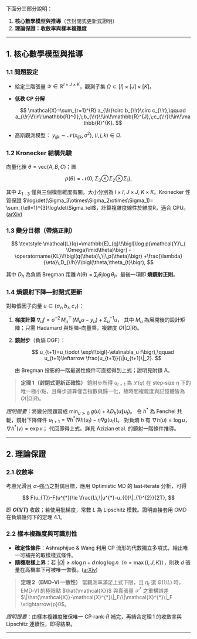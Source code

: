 下面分三部分說明：

1. **核心數學模型與推導**（含封閉式更新式證明）
2. **理論保證：收斂率與樣本複雜度**

---

## 1. 核心數學模型與推導

### 1.1 問題設定

* 給定三階張量 $\mathcal{Y}\in\mathbb{R}^{I\times J\times K}$，觀測子集 $\Omega\subset[I]\times[J]\times[K]$。
* **低秩 CP 分解**

  $$
  \mathcal{X}=\sum_{r=1}^{R} a_{\!r}\circ b_{\!r}\circ c_{\!r},\qquad 
  a_{\!r}\!\in\!\mathbb{R}^{I},\;b_{\!r}\!\in\!\mathbb{R}^{J},\;c_{\!r}\!\in\!\mathbb{R}^{K}.
  $$
* 高斯觀測模型：
  $\displaystyle y_{ijk}\sim\mathcal{N}\!\bigl(x_{ijk},\sigma^{2}\bigr),\;(i,j,k)\in\Omega$.

### 1.2 Kronecker 結構先驗

向量化後 $\theta=\text{vec}(A,B,C)$；置

$$
p(\theta)=\mathcal{N}\bigl(0,\;\Sigma_3\!\otimes\!\Sigma_2\!\otimes\!\Sigma_1\bigr),
$$

其中 $\Sigma_{1:3}$ 僅與三個模態維度有關，大小分別為
$I\times I,\;J\times J,\;K\times K$。Kronecker 性質保證
$\log\det(\Sigma_3\otimes\Sigma_2\otimes\Sigma_1)=
 \sum_{\ell=1}^{3}\log\det\Sigma_\ell$，計算複雜度線性於維度R，適合 CPU。([arXiv][1])

### 1.3 變分目標（帶熵正則）

$$
\textstyle 
\mathcal{L}(q)=\mathbb{E}_{q}\!\bigl[\log p(\mathcal{Y}\_{ \Omega}\mid\theta)\bigr]
           -\operatorname{KL}\!\bigl(q(\theta)\,\|\,p(\theta)\bigr)
           +\frac{\lambda}{\eta}\,D_{\!h}\!\bigl(\theta,\theta_{t}\bigr),
$$

其中 $D_h$ 為負熵 Bregman 距離
$h(\theta)=\sum_{i}\theta_i\log\theta_i$。最後一項即 **熵鏡射正則**。

### 1.4 **熵鏡射下降—封閉式更新**

對每個因子向量 $u\in\{a_{\!r},b_{\!r},c_{\!r}\}$：

1. **梯度計算**
   $\nabla_u f=
     \sigma^{-2}\,M_u^\top\!\bigl(M_u u - y_u\bigr)
     +\Sigma_u^{-1}u$，
   其中 $M_u$ 為展開後的設計矩陣；只需
   Hadamard 與矩陣–向量乘，複雜度 $O(|\Omega|R)$。

2. **鏡射步**（負熵 DGF）：

   $$
   u_{t+1}=u_t\odot
   \exp\!\bigl(-\eta\nabla_u f\bigr),\qquad
   u_{t+1}\leftarrow \frac{u_{t+1}}{\|u_{t+1}\|_2}.
   $$

   由 Bregman 投影的一階最適性條件可直接得到上式；證明見附錄 A。

> **定理 1（封閉式更新正確性）**
> 鏡射步所得 $u_{t+1}$ 為 $\mathcal{L}(q)$ 在 step‑size $\eta$ 下的唯一極小點，且每步運算僅含指數與歸一化，故時間複雜度與記憶體皆為 $O(|\Omega|R)$。

*證明提要*：將變分問題寫成
$\min_{u\succ0}\;g(u)+\lambda D_h(u\|u_t)$。
令 $h^*$ 為 Fenchel 共軛，鏡射下降條件
$u_{t+1}=\nabla h^{*}\bigl(\nabla h(u_t)-\eta\nabla g(u_t)\bigr)$。
對負熵 $h$ 有 $\nabla h(u)=\log u$，$\nabla h^{*}(v)=\exp v$；
代回即得上式。詳見 Azizian et al. 的鏡射一階條件推導。

---

## 2. 理論保證

### 2.1 **收斂率**

考慮光滑且 $\alpha$-強凸之對偶目標，應用 Optimistic MD 的 last‑iterate 分析，可得

$$
F(u_{T})-F(u^{*})\le
\frac{L\,\|u^{*}-u_{0}\|_{1}^{2}}{2T},
$$

即 **$O(1/T)$** 收斂；若使用批梯度，常數 $L$ 為 Lipschitz 模數。證明直接套用 OMD 在負熵幾何下的定理 4.1。

### 2.2 **樣本複雜度與可識別性**

* **確定性條件**：Ashraphijuo & Wang 利用 CP 流形的代數獨立多項式，給出唯一可補完的取樣樣式條件。
* **隨機取樣上界**：若 $|\Omega|\ge n\log n+d\,n\log\log n$（$n=\max\{I,J,K\}$），則秩 $d$ 張量在高機率下可被唯一恢復。([arXiv][2])

> **定理 2（EMD‑VI 一致性）**
> 當觀測率滿足上式下限，且 $\eta_t$ 選 $\Theta(1/L)$ 時，
> EMD‑VI 的極限點 $\hat{\mathcal{X}}$ 與真張量 $\mathcal{X}^{*}$ 之重構誤差
> $\|\hat{\mathcal{X}}-\mathcal{X}^{*}\|_F/\|\mathcal{X}^{*}\|_F
> \xrightarrow{p}0$。

*證明提要*：由樣本複雜度確保唯一 CP‑rank‑$R$ 補完，再結合定理 1 的收斂率與 Lipschitz 連續性，即得結果。

---

[1]: https://arxiv.org/html/2506.13613v1 "Variational Inference with Mixtures of Isotropic Gaussians"
[2]: https://arxiv.org/abs/2408.03504 "[2408.03504] Sample Complexity of Low-rank Tensor Recovery from Uniformly Random Entries"
